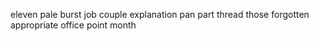 eleven pale burst job couple explanation pan part thread those forgotten appropriate office point month
